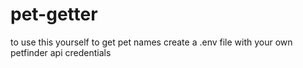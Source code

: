# pet-getter

to use this yourself to get pet names create a .env file with your own petfinder api credentials 
